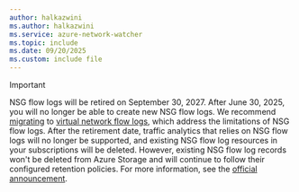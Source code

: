 ```yaml
---
author: halkazwini
ms.author: halkazwini
ms.service: azure-network-watcher
ms.topic: include
ms.date: 09/20/2025
ms.custom: include file
---
```

> [!IMPORTANT]
> NSG flow logs will be retired on September 30, 2027. After June 30, 2025, you will no longer be able to create new NSG flow logs. We recommend [migrating](../articles/network-watcher/nsg-flow-logs-migrate.md) to [virtual network flow logs](../articles/network-watcher/vnet-flow-logs-overview.md), which address the limitations of NSG flow logs. After the retirement date, traffic analytics that relies on NSG flow logs will no longer be supported, and existing NSG flow log resources in your subscriptions will be deleted. However, existing NSG flow log records won't be deleted from Azure Storage and will continue to follow their configured retention policies. For more information, see the [official announcement](https://azure.microsoft.com/updates/v2/Azure-NSG-flow-logs-Retirement).

